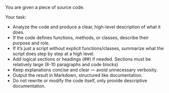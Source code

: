 You are given a piece of source code.  

Your task:  
- Analyze the code and produce a clear, high-level description of what it does.  
- If the code defines functions, methods, or classes, describe their purpose and role.  
- If it’s just a script without explicit functions/classes, summarize what the script does step by step at a high level.  
- Add logical sections or headings (##) if needed. Sections must be relatively large (8-10 paragraphs and code blocks)
- Keep explanations concise and clear — avoid unnecessary verbosity.  
- Output the result in Markdown, structured like documentation.  
- Do not rewrite or modify the code itself, only provide descriptive documentation.